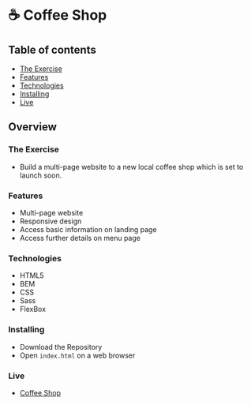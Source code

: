 # ☕ Coffee Shop

## Table of contents

- [The Exercise](#the-exercise)
- [Features](#features)
- [Technologies](#technologies)
- [Installing](#installing)
- [Live](#live)


## Overview

### The Exercise
- Build a multi-page website to a new local coffee shop which is set to launch soon.

### Features
- Multi-page website
- Responsive design
- Access basic information on landing page
- Access further details on menu page

### Technologies

- HTML5
- BEM
- CSS
- Sass
- FlexBox

### Installing

- Download the Repository
- Open `index.html` on a web browser


### Live

- [Coffee Shop](https://aramatsolrac.github.io/BrainStation/coffee_shop/)

